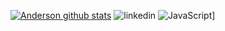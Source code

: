 [![Anderson github stats](https://github-readme-stats.vercel.app/api/top-langs/?username=AndersonVieir4&hide_progress=true)](https://github.com/AndersonVieir4/github-readme-stats) ![linkedin](https://img.shields.io/badge/LinkedIn-0077B5?style=for-the-badge&logo=linkedin&logoColor=white) ![JavaScript](https://img.shields.io/badge/JavaScript-323330?style=for-the-badge&logo=javascript&logoColor=F7DF1E)]
